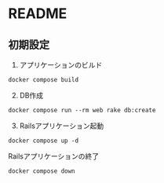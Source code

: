 # README
## 初期設定
1. アプリケーションのビルド
```
docker compose build
```

2. DB作成
```
docker compose run --rm web rake db:create
```

3. Railsアプリケーション起動
```
docker compose up -d
```

Railsアプリケーションの終了
```
docker compose down
```